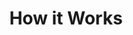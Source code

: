 ---
title: "How it Works"
subtitle: ""
# meta description
description: "This is meta description"
draft: false
layout: "how-it-works"


######################### how it works banner #####################
banner:
  title: "Your Partner for the best Software Innovation"
  image: "images/vector.svg"
  content : "Create a best strategic tool, share it with your team and ensure it’s on track with intuitive dashboards. Simple enough with the sophistication and flexibility to meet the needs"
  button:
    enable : true
    label : "Get started for Free"
    link : "contact/"


######################### Intro Video #####################
intro_video:
  enable: true
  title: "Built exclusively for you"
  content: "Lorem ipsum dolor sit amet, consectetur adipiscing elit. Morbi egestas Werat viverra id et aliquet. vulputate egestas sollicitudin."
  video_url: "https://www.youtube.com/embed/dyZcRRWiuuw"
  video_thumbnail: "images/products/01.jpg"

      
######################### how_it_works #####################
how_it_works:
  enable : true
  blocks:
  - title : "It is the most advanced <br> digital database tool."
    image: "images/how-it-works/01.jpg"
    content : "Adipiscing elit Consequat tristique eget amet, tempus eu at consecttur. Leo facilisi nunc viverra tellus. Ac laoreet sit vel consquat. consectetur adipiscing elit tempus eu at consecttur."
      
  - title : "It is a privately owned information for SAAS agency"
    image: "images/how-it-works/02.jpg"
    content : "Adipiscing elit Consequat tristique eget amet, tempus eu at consecttur. Leo facilisi nunc viverra tellus. Ac laoreet sit vel consquat. consectetur adipiscing elit tempus eu at consecttur."
      
  - title : "It’s build experienced and skilled people with distributions"
    image: "images/how-it-works/03.jpg"
    content : "Adipiscing elit Consequat tristique eget amet, tempus eu at consecttur. Leo facilisi nunc viverra tellus. Ac laoreet sit vel consquat. consectetur adipiscing elit tempus eu at consecttur."
      
  - title : "The best tool standing different from others"
    image: "images/how-it-works/04.jpg"
    content : "Adipiscing elit Consequat tristique eget amet, tempus eu at consecttur. Leo facilisi nunc viverra tellus. Ac laoreet sit vel consquat. consectetur adipiscing elit tempus eu at consecttur."
---